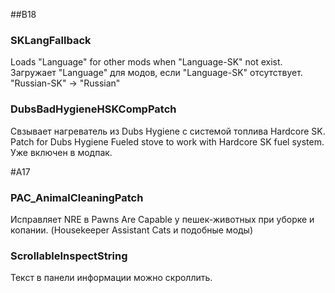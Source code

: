##B18
### SKLangFallback
Loads "Language" for other mods when "Language-SK" not exist.
Загружает "Language" для модов, если "Language-SK" отсутствует.
"Russian-SK" -> "Russian"
### DubsBadHygieneHSKCompPatch
Свзывает нагреватель из Dubs Hygiene с системой топлива Hardcore SK.
Patch for Dubs Hygiene Fueled stove to work with Hardcore SK fuel system.
Уже включен в модпак.

#A17
### PAC_AnimalCleaningPatch
Исправляет NRE в Pawns Are Capable у пешек-животных при уборке и копании. 
(Housekeeper Assistant Cats и подобные моды)
### ScrollableInspectString
Текст в панели информации можно скроллить.
